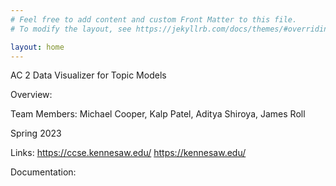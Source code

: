 ```yaml
---
# Feel free to add content and custom Front Matter to this file.
# To modify the layout, see https://jekyllrb.com/docs/themes/#overriding-theme-defaults

layout: home
---
```


AC 2 Data Visualizer for Topic Models

Overview:

Team Members:
Michael Cooper, Kalp Patel, Aditya Shiroya, James Roll

Spring 2023

Links:
https://ccse.kennesaw.edu/
https://kennesaw.edu/

Documentation:
